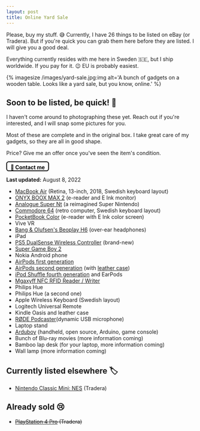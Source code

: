 ```yaml
---
layout: post
title: Online Yard Sale
---
```


Please, buy my stuff. 😅 Currently, I have 26 things to be listed on eBay (or Tradera). But if you're quick you can grab them here before they are listed. I will give you a good deal.

Everything currently resides with me here in Sweden 🇸🇪, but I ship worldwide. If you pay for it. 😉 EU is probably easiest.

{% imagesize /images/yard-sale.jpg:img alt='A bunch of gadgets on a wooden table. Looks like a yard sale, but you know, online.' %}

## Soon to be listed, be quick! 🚀

I haven't come around to photographing these yet. Reach out if you're interested, and I will snap some pictures for you.

Most of these are complete and in the original box. I take great care of my gadgets, so they are all in good shape.

Price? Give me an offer once you've seen the item's condition.

<a href="mailto:sven@dahlstrand.net" style="padding: 0.3rem 0.6rem 0 0.6rem; border: solid 0.15rem black; border-radius: 0.4rem;
font-weight: bold; display: inline-block; color: black; text-decoration: none;">💌 Contact me</a>

**Last updated:** August 8, 2022

* [MacBook Air](https://support.apple.com/kb/SP783?locale=en_US) (Retina, 13-inch, 2018, Swedish keyboard layout)
* [ONYX BOOX MAX 2](https://onyxboox.com/boox_max2) (e-reader and E Ink monitor)
* [Analogue Super Nt](https://www.analogue.co/super-nt) (a reimagined Super Nintendo)
* [Commodore 64](https://en.wikipedia.org/wiki/Commodore_64) (retro computer, Swedish keyboard layout)
* [PocketBook Color](https://www.pocketbook-int.com/us/products/pocketbook-color) (e-reader with E Ink color screen)
* Vive VR
* [Bang & Olufsen's Beoplay H6](https://www.theverge.com/2016/7/8/12128152/bang-olufsen-beoplay-h6-review) (over-ear headphones)
* iPad
* [PS5 DualSense Wireless Controller](https://www.playstation.com/en-us/accessories/dualsense-wireless-controller/) (brand-new)
* [Super Game Boy 2](https://en.wikipedia.org/wiki/Super_Game_Boy)
* Nokia Android phone
* [AirPods first generation](https://en.wikipedia.org/wiki/AirPods#1st_generation)
* [AirPods second generation](https://en.wikipedia.org/wiki/AirPods#2nd_generation) (with [leather case](https://www.nativeunion.com/collections/airpods-gen-1-2/products/leather-case-for-airpods-gen-3?variant=39757619363979))
* [iPod Shuffle fourth generation](https://en.wikipedia.org/wiki/IPod_Shuffle#4th_generation) and EarPods
* [Mgaxyff NFC RFID Reader / Writer](https://www.walmart.com/ip/Mgaxyff-NFC-RFID-Reader-Writer-ACR122U-ISO-14443A-B-Free-Software-in-White-NFC-RFID-Reader-Writer-NFC-RFID-Reader/725054663)
* Philips Hue
* Philips Hue (a second one)
* Apple Wireless Keyboard (Swedish layout)
* Logitech Universal Remote
* Kindle Oasis and leather case
* [RØDE Podcaster](https://rode.com/en/microphones/usb/podcaster)(dynamic USB microphone)
* Laptop stand
* [Arduboy](https://www.arduboy.com) (handheld, open source, Arduino, game console)
* Bunch of Blu-ray movies (more information coming)
* Bamboo lap desk (for your laptop, more information coming)
* Wall lamp (more information coming)

## Currently listed elsewhere 🏷

* [Nintendo Classic Mini: NES](https://www.tradera.com/item/1000433/553402390/nintendo-classic-mini-nes) (Tradera)

## Already sold 😢

* <del>[PlayStation 4 Pro](https://www.tradera.com/item/344248/553283788/playstation-4-pro#view-item-carousel) (Tradera)</del>
